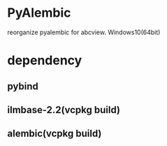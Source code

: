 # PyAlembic
reorganize pyalembic for abcview. Windows10(64bit)

# dependency

## pybind

## ilmbase-2.2(vcpkg build)

## alembic(vcpkg build)

